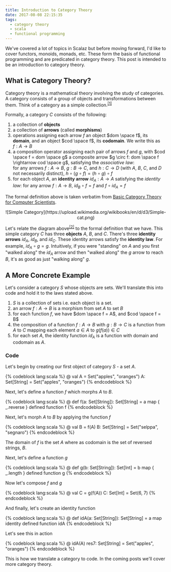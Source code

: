 ```yaml
---
title: Introduction to Category Theory
date: 2017-08-08 22:15:35
tags:
  - category theory
  - scala
  - functional programming
---
```


We've covered a lot of topics in Scalaz but before moving forward, I'd like to cover functors, monoids, monads, etc. These form the basis of functional programming and are predicated in category theory. This post is intended to be an introduction to category theory.  

## What is Category Theory?

Category theory is a mathematical theory involving the study of categories. A category consists of a group of objects and transformations between them. Think of a category as a simple collection.<sup>[[1]](https://en.wikibooks.org/wiki/Haskell/Category_theory)</sup> 

Formally, a category $C$ consists of the following: 

1. a collection of **objects**
2. a collection of **arrows** (called **morphisms**)
3. operations assigning each arrow $f$ an object $dom \space f$, its **domain**, and an object $cod \space f$, its **codomain**. We write this as $f: A \rightarrow B$
4. a composition operator assigning each pair of arrows $f$ and $g$, with $cod \space f = dom \space g$ a composite arrow $g \circ f: dom \space f \rightarrow cod \space g$, satisfying the _associative law_:   
 for any arrows $f: A \rightarrow B$, $g: B \rightarrow C$, and $h: C \rightarrow D$ (with $A$, $B$, $C$, and $D$ not necessarily distinct),
 $h \circ (g \circ f) = (h \circ g) \circ f$
5. for each object $A$, an **identity arrow** $id_A: A \rightarrow A$ satisfying the _identity law_:
 for any arrow $f: A \rightarrow B$,
 $id_B \circ f = f$ and $f \circ id_A = f$

The formal definition above is taken verbatim from [Basic Category Theory for Computer Scientists](https://mitpress.mit.edu/books/basic-category-theory-computer-scientists).

<center>
![Simple Category](https://upload.wikimedia.org/wikibooks/en/d/d3/Simple-cat.png)
</center>  

Let's relate the diagram above<sup>[[2]](https://en.wikibooks.org/wiki/Haskell/Category_theory)</sup> to the formal definition that we have. This simple category $C$ has three **objects** $A$, $B$, and $C$. There's three **identity arrows** $id_A$, $id_B$, and $id_C$. These identity arrows satisfy the **identity law**. For example, $id_A \circ g = g$. Intuitively, if you were "standing" on $A$ and you first "walked along" the $id_A$ arrow and then "walked along" the $g$ arrow to reach $B$, it's as good as just "walking along" $g$. 

## A More Concrete Example

Let's consider a category $S$ whose objects are sets. We'll translate this into code and hold it to the laws stated above. 

1. $S$ is a collection of sets i.e. each object is a set.
2. an arrow $f: A \rightarrow B$ is a morphism from set $A$ to set $B$
3. for each function $f$, we have $dom \space f = A$, and $cod \space f = B$
4. the composition of a function $f: A \rightarrow B$ with $g: B \rightarrow C$ is a function from $A$ to $C$ mapping each element $a \in A$ to $g(f(a)) \in C$
5. for each set $A$, the identity function $id_A$ is a function with domain and codomain as $A$.

### Code

Let's begin by creating our first object of category $S$ - a set $A$.

{% codeblock lang:scala %}
@ val A = Set("apples", "oranges")
A: Set[String] = Set("apples", "oranges")
{% endcodeblock %} 

Next, let's define a function $f$ which morphs $A$ to $B$.

{% codeblock lang:scala %}
@ def f(a: Set[String]): Set[String] = a map { _.reverse }
defined function f
{% endcodeblock %}

Next, let's morph $A$ to $B$ by applying the function $f$

{% codeblock lang:scala %}
@ val B = f(A)
B: Set[String] = Set("selppa", "segnaro")
{% endcodeblock %}

The domain of $f$ is the set $A$ where as codomain is the set of reversed strings, $B$.

Next, let's define a function $g$ 

{% codeblock lang:scala %}
@ def g(b: Set[String]): Set[Int] = b map { _.length }
defined function g
{% endcodeblock %}

Now let's compose $f$ and $g$

{% codeblock lang:scala %}
@ val C = g(f(A))
C: Set[Int] = Set(6, 7)
{% endcodeblock %}

And finally, let's create an identity function

{% codeblock lang:scala %}
@ def idA(a: Set[String]): Set[String] = a map identity
defined function idA
{% endcodeblock %}

Let's see this in action

{% codeblock lang:scala %}
@ idA(A)
res7: Set[String] = Set("apples", "oranges")
{% endcodeblock %}

This is how we translate a category to code. In the coming posts we'll cover more category theory. 